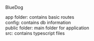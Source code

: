 BlueDog

app folder: contains basic routes  
config:  contains db information  
public folder:  main folder for application  
src:  contains typescript files
